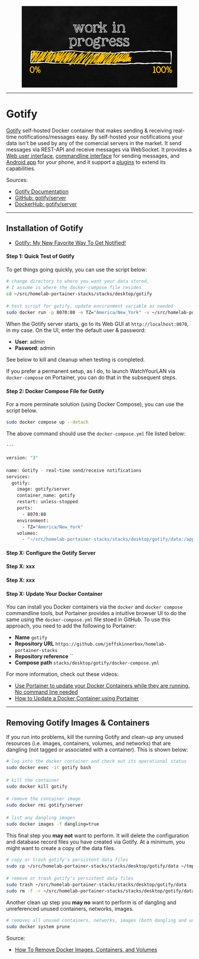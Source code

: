 <!--
Maintainer:   jeffskinnerbox@yahoo.com / www.jeffskinnerbox.me
Version:      0.0.0
-->


<div align="center">
<img src="https://raw.githubusercontent.com/jeffskinnerbox/blog/main/content/images/banners-bkgrds/work-in-progress.jpg" title="These materials require additional work and are not ready for general use." align="center" width=420px height=219px>
</div>


---------------


# Gotify
[Gotify][01] self-hosted Docker container that makes sending & receiving real-time notifications/messages easy.
By self-hosted your notifications your data isn't be used by any of the comercial servers in the market.
It send messages via REST-API and receive messages via WebSocket.
It provides a [Web user interface][05],
[commandline interface][06] for sending messages,
and [Android app][07] for your phone,
and it support a [plugins][08] to extend its capabilities.

Sources:

* [Gotify Documentation][02]
* [GitHub: gotify/server][03]
* [DockerHub: gotify/server][04]


---------------


## Installation of Gotify

* [Gotify: My New Favorite Way To Get Notified!](https://www.youtube.com/watch?v=mIVHxFrFKqQ)


#### Step 1: Quick Test of Gotify
To get things going quickly, you can use the script below:

```bash
# change directory to where you want your data stored,
# I assume is where the docker-compose file resides
cd ~/src/homelab-portainer-stacks/stacks/desktop/gotify

# test script for gotify, update environment variable as needed
sudo docker run -p 8070:80 -e TZ="America/New_York" -v ~/src/homelab-portainer-stacks/stacks/desktop/gotify/data:/app/data gotify/server
```

When the Gotify server starts, go to its Web GUI at `http://localhost:8070`, in my case.
On the UI, enter the default user & password:

* **User**: admin
* **Pasword**: admin

See below to kill and cleanup when testing is completed.

If you prefer a permanent setup, as I do, to launch WatchYourLAN via `docker-compose` on Portainer,
you can do that in the subsequent steps.


#### Step 2: Docker Compose File for Gotify
For a more perminate solution (using Docker Compose), you can use the script below.

```bash
sudo docker compose up --detach
```

The above command should use the `docker-compose.yml` file listed below:


```bash
---

version: "3"

name: Gotify - real-time send/receive notifications
services:
  gotify:
    image: gotify/server
    container_name: gotify
    restart: unless-stopped
    ports:
      - 8070:80
    environment:
      - TZ="America/New_York"
    volumes:
      - "~/src/homelab-portainer-stacks/stacks/desktop/gotify/data:/app/data"
```


#### Step X: Configure the Gotify Server


#### Step X: xxx


#### Step X: xxx


#### Step X: Update Your Docker Container
You can install you Docker containers via the `docker`
and `docker compose` commandline tools,
but Portainer provides a intuitive browser UI to do the same
using the `docker-compose.yml` file stoed in GitHub.
To use this approach, you need to add the following to Portainer:

* **Name** `gotify`
* **Repository URL** `https://github.com/jeffskinnerbox/homelab-portainer-stacks`
* **Repository reference** ``
* **Compose path** `stacks/desktop/gotify/docker-compose.yml`

For more information, check out these videos:

* [Use Portainer to update your Docker Containers while they are running. No command line needed](https://www.youtube.com/watch?v=Eme2TlR7Z7E)
* [How to Update a Docker Container using Portainer](https://www.wundertech.net/how-to-update-a-docker-container-using-portainer/)

---------------


## Removing Gotify Images & Containers

If you run into problems, kill the running Gotify
and clean-up any unused resources
(i.e. images, containers, volumes, and networks)
that are dangling (not tagged or associated with a container).
This is shown below:

```bash
# log into the docker container and check out its operational status
sudo docker exec -it gotify bash

# kill the container
sudo docker kill gotify

# remove the container image
sudo docker rmi gotify/server

# list any dangling images
sudo docker images -f dangling=true
```

This final step you **may not** want to perform.
It will delete the configuration and database record files
you have created via Gotify.
At a minimum, you might want to create a copy of the data files.

```bash
# copy or trash gotify's persistent data files
sudo cp ~/src/homelab-portainer-stacks/stacks/desktop/gotify/data ~/tmp/gotify/data

# remove or trash gotify's persistent data files
sudo trash ~/src/homelab-portainer-stacks/stacks/desktop/gotify/data
sudo rm -f -r ~/src/homelab-portainer-stacks/stacks/desktop/gotify/data
```

Another clean up step you **may no** want to perform is of dangling and unreferenced
unused containers, networks, images.

```bash
# removes all unused containers, networks, images (both dangling and unreferenced), and optionally, volumes
sudo docker system prune
```

Source:

* [How To Remove Docker Images, Containers, and Volumes](https://www.digitalocean.com/community/tutorials/how-to-remove-docker-images-containers-and-volumes)






[01]:https://gotify.net/
[02]:https://gotify.net/docs/index
[03]:https://github.com/gotify/server
[04]:https://hub.docker.com/r/gotify/server
[05]:https://github.com/gotify/server/tree/master/ui
[06]:https://github.com/gotify/cli
[07]:https://github.com/gotify/android
[08]:https://gotify.net/docs/plugin
